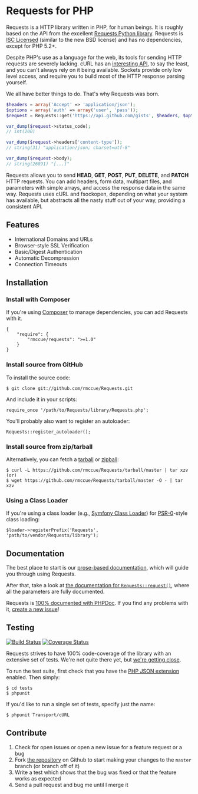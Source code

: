 Requests for PHP
================

Requests is a HTTP library written in PHP, for human beings. It is roughly
based on the API from the excellent [Requests Python
library](http://python-requests.org/). Requests is [ISC
Licensed](https://github.com/rmccue/Requests/blob/master/LICENSE) (similar to
the new BSD license) and has no dependencies, except for PHP 5.2+.

Despite PHP's use as a language for the web, its tools for sending HTTP requests
are severely lacking. cURL has an
[interesting API](http://php.net/manual/en/function.curl-setopt.php), to say the
least, and you can't always rely on it being available. Sockets provide only low
level access, and require you to build most of the HTTP response parsing
yourself.

We all have better things to do. That's why Requests was born.

```php
$headers = array('Accept' => 'application/json');
$options = array('auth' => array('user', 'pass'));
$request = Requests::get('https://api.github.com/gists', $headers, $options);

var_dump($request->status_code);
// int(200)

var_dump($request->headers['content-type']);
// string(31) "application/json; charset=utf-8"

var_dump($request->body);
// string(26891) "[...]"
```

Requests allows you to send  **HEAD**, **GET**, **POST**, **PUT**, **DELETE**, 
and **PATCH** HTTP requests. You can add headers, form data, multipart files, 
and parameters with simple arrays, and access the response data in the same way. 
Requests uses cURL and fsockopen, depending on what your system has available, 
but abstracts all the nasty stuff out of your way, providing a consistent API.


Features
--------

- International Domains and URLs
- Browser-style SSL Verification
- Basic/Digest Authentication
- Automatic Decompression
- Connection Timeouts


Installation
------------

### Install with Composer
If you're using [Composer](https://github.com/composer/composer) to manage
dependencies, you can add Requests with it.

    {
        "require": {
            "rmccue/requests": ">=1.0"
        }
    }

### Install source from GitHub
To install the source code:

    $ git clone git://github.com/rmccue/Requests.git

And include it in your scripts:

    require_once '/path/to/Requests/library/Requests.php';

You'll probably also want to register an autoloader:

    Requests::register_autoloader();


### Install source from zip/tarball
Alternatively, you can fetch a [tarball][] or [zipball][]:

    $ curl -L https://github.com/rmccue/Requests/tarball/master | tar xzv
    (or)
    $ wget https://github.com/rmccue/Requests/tarball/master -O - | tar xzv

[tarball]: https://github.com/rmccue/Requests/tarball/master
[zipball]: https://github.com/rmccue/Requests/zipball/master


### Using a Class Loader
If you're using a class loader (e.g., [Symfony Class Loader][]) for
[PSR-0][]-style class loading:

    $loader->registerPrefix('Requests', 'path/to/vendor/Requests/library');

[Symfony Class Loader]: https://github.com/symfony/ClassLoader
[PSR-0]: https://github.com/php-fig/fig-standards/blob/master/accepted/PSR-0.md


Documentation
-------------
The best place to start is our [prose-based documentation][], which will guide
you through using Requests.

After that, take a look at [the documentation for
`Requests::request()`][request_method], where all the parameters are fully
documented.

Requests is [100% documented with PHPDoc](http://requests.ryanmccue.info/api/).
If you find any problems with it, [create a new
issue](https://github.com/rmccue/Requests/issues/new)!

[prose-based documentation]: https://github.com/rmccue/Requests/blob/master/docs/README.md
[request_method]: http://requests.ryanmccue.info/api/class-Requests.html#_request

Testing
-------
[![Build Status](https://secure.travis-ci.org/rmccue/Requests.png?branch=master)](http://travis-ci.org/rmccue/Requests)
[![Coverage Status](https://coveralls.io/repos/rmccue/Requests/badge.png?branch=master)][coveralls]

Requests strives to have 100% code-coverage of the library with an extensive
set of tests. We're not quite there yet, but [we're getting close][coveralls].

[coveralls]: https://coveralls.io/r/rmccue/Requests?branch=master

To run the test suite, first check that you have the [PHP
JSON extension ](http://php.net/manual/en/book.json.php) enabled. Then
simply:

    $ cd tests
    $ phpunit

If you'd like to run a single set of tests, specify just the name:

    $ phpunit Transport/cURL

Contribute
----------

1. Check for open issues or open a new issue for a feature request or a bug
2. Fork [the repository][] on Github to start making your changes to the
    `master` branch (or branch off of it)
3. Write a test which shows that the bug was fixed or that the feature works as expected
4. Send a pull request and bug me until I merge it

[the repository]: https://github.com/rmccue/Requests
